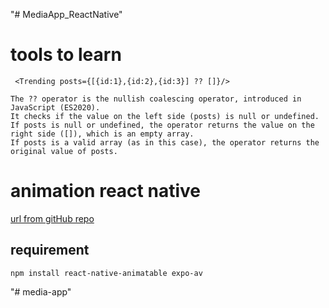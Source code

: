 "# MediaApp_ReactNative"
#  tools to learn
```
 <Trending posts={[{id:1},{id:2},{id:3}] ?? []}/>

The ?? operator is the nullish coalescing operator, introduced in JavaScript (ES2020).
It checks if the value on the left side (posts) is null or undefined.
If posts is null or undefined, the operator returns the value on the right side ([]), which is an empty array.
If posts is a valid array (as in this case), the operator returns the original value of posts. 
 ```

 # animation react native

[ url from gitHub repo](https://github.com/oblador/react-native-animatable)

## requirement
 ```npm install react-native-animatable expo-av```


"# media-app" 

